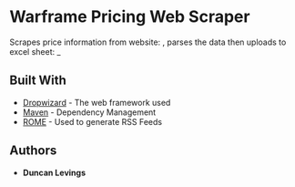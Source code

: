 # Warframe Pricing Web Scraper

Scrapes price information from website: , parses the data then uploads to excel sheet: _

## Built With

* [Dropwizard](http://www.dropwizard.io/1.0.2/docs/) - The web framework used
* [Maven](https://maven.apache.org/) - Dependency Management
* [ROME](https://rometools.github.io/rome/) - Used to generate RSS Feeds

## Authors

* **Duncan Levings** 

